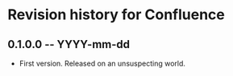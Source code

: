 # Revision history for Confluence

## 0.1.0.0 -- YYYY-mm-dd

* First version. Released on an unsuspecting world.
